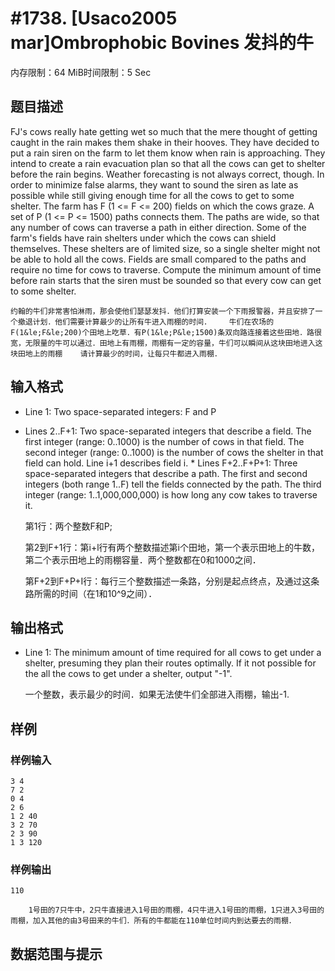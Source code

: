# #1738. [Usaco2005 mar]Ombrophobic Bovines 发抖的牛

内存限制：64 MiB时间限制：5 Sec

## 题目描述

FJ's cows really hate getting wet so much that the mere thought of getting caught in the rain makes them shake in their hooves. They have decided to put a rain siren on the farm to let them know when rain is approaching. They intend to create a rain evacuation plan so that all the cows can get to shelter before the rain begins. Weather forecasting is not always correct, though. In order to minimize false alarms, they want to sound the siren as late as possible while still giving enough time for all the cows to get to some shelter. The farm has F (1 <= F <= 200) fields on which the cows graze. A set of P (1 <= P <= 1500) paths connects them. The paths are wide, so that any number of cows can traverse a path in either direction. Some of the farm's fields have rain shelters under which the cows can shield themselves. These shelters are of limited size, so a single shelter might not be able to hold all the cows. Fields are small compared to the paths and require no time for cows to traverse. Compute the minimum amount of time before rain starts that the siren must be sounded so that every cow can get to some shelter. 

    约翰的牛们非常害怕淋雨，那会使他们瑟瑟发抖．他们打算安装一个下雨报警器，并且安排了一个撤退计划．他们需要计算最少的让所有牛进入雨棚的时间．    牛们在农场的F(1&le;F&le;200)个田地上吃草．有P(1&le;P&le;1500)条双向路连接着这些田地．路很宽，无限量的牛可以通过．田地上有雨棚，雨棚有一定的容量，牛们可以瞬间从这块田地进入这块田地上的雨棚    请计算最少的时间，让每只牛都进入雨棚．

## 输入格式

* Line 1: Two space-separated integers: F and P 

 * Lines 2..F+1: Two space-separated integers that describe a field. The first integer (range: 0..1000) is the number of cows in that field. The second integer (range: 0..1000) is the number of cows the shelter in that field can hold. Line i+1 describes field i. * Lines F+2..F+P+1: Three space-separated integers that describe a path. The first and second integers (both range 1..F) tell the fields connected by the path. The third integer (range: 1..1,000,000,000) is how long any cow takes to traverse it. 

    第1行：两个整数F和P;

    第2到F+1行：第i+l行有两个整数描述第i个田地，第一个表示田地上的牛数，第二个表示田地上的雨棚容量．两个整数都在0和1000之间．

    第F+2到F+P+I行：每行三个整数描述一条路，分别是起点终点，及通过这条路所需的时间（在1和10^9之间）．

## 输出格式

* Line 1: The minimum amount of time required for all cows to get under a shelter, presuming they plan their routes optimally. If it not possible for the all the cows to get under a shelter, output "-1". 

    一个整数，表示最少的时间．如果无法使牛们全部进入雨棚，输出-1.

## 样例

### 样例输入

    
    3 4
    7 2
    0 4
    2 6
    1 2 40
    3 2 70
    2 3 90
    1 3 120
    
    
    

### 样例输出

    
    110
    
        1号田的7只牛中，2只牛直接进入1号田的雨棚，4只牛进入1号田的雨棚，1只进入3号田的雨棚，加入其他的由3号田来的牛们．所有的牛都能在110单位时间内到达要去的雨棚．
    

## 数据范围与提示
